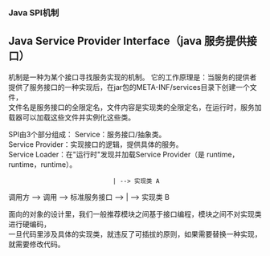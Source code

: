 ### Java SPI机制

## Java Service Provider Interface（java 服务提供接口）

机制是一种为某个接口寻找服务实现的机制。
它的工作原理是：当服务的提供者提供了服务接口的一种实现后，在jar包的META-INF/services目录下创建一个文件，  
文件名是服务接口的全限定名，文件内容是实现类的全限定名，在运行时，服务加载器可以加载这些文件并实例化这些类。  

SPI由3个部分组成：
Service：服务接口/抽象类。  
Service Provider：实现接口的逻辑，提供具体的服务。  
Service Loader：在"运行时"发现并加载Service Provider（是 runtime，runtime，runtime）。  

                                 | --> 实现类 A  
调用方 --> 调用 --> 标准服务接口 --> | --> 实现类 B  
                             
面向的对象的设计里，我们一般推荐模块之间基于接口编程，模块之间不对实现类进行硬编码，  
一旦代码里涉及具体的实现类，就违反了可插拔的原则，如果需要替换一种实现，就需要修改代码。
